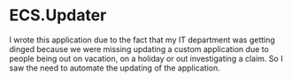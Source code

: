 # ECS.Updater
I wrote this application due to the fact that my IT department was getting dinged because we were missing updating a custom application 
due to people being out on vacation, on a holiday or out investigating a claim.  So I saw the need to automate the updating of the application.
